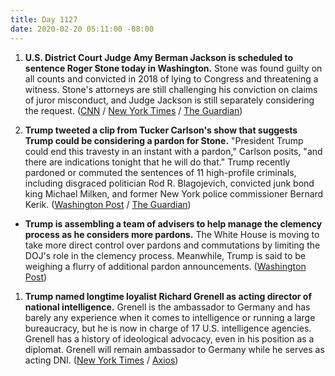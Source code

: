 ```yaml
---
title: Day 1127
date: 2020-02-20 05:11:00 -08:00
---
```


1. **U.S. District Court Judge Amy Berman Jackson is scheduled to sentence Roger Stone today in Washington.** Stone was found guilty on all counts and convicted in 2018 of lying to Congress and threatening a witness. Stone's attorneys are still challenging his conviction on claims of juror misconduct, and Judge Jackson is still separately considering the request. ([CNN](https://www.cnn.com/2020/02/20/politics/roger-stone-sentencing-hearing/index.html) / [New York Times](https://www.nytimes.com/2020/02/20/us/politics/amy-berman-jackson-roger-stone.html) / [The Guardian](https://www.theguardian.com/us-news/2020/feb/20/roger-stone-sentence-judge-refuses-new-trial-request))

2. **Trump tweeted a clip from Tucker Carlson's show that suggests Trump could be considering a pardon for Stone.** "President Trump could end this travesty in an instant with a pardon," Carlson posits, "and there are indications tonight that he will do that." Trump recently pardoned or commuted the sentences of 11 high-profile criminals, including disgraced politician Rod R. Blagojevich, convicted junk bond king Michael Milken, and former New York police commissioner Bernard Kerik. ([Washington Post](https://www.washingtonpost.com/nation/2020/02/20/trump-tweeting-tucker-carlson-segment-hints-possible-pardon-roger-stone/) / [The Guardian](https://www.theguardian.com/us-news/live/2020/feb/20/roger-stone-sentenced-democrats-debate-bloomberg-trump))

* **Trump is assembling a team of advisers to help manage the clemency process as he considers more pardons.** The White House is moving to take more direct control over pardons and commutations by limiting the DOJ's role in the clemency process. Meanwhile, Trump is said to be weighing a flurry of additional pardon announcements. ([Washington Post](https://www.washingtonpost.com/politics/white-house-assembles-team-of-advisers-to-guide-clemency-process-as-trump-considers-more-pardons/2020/02/19/752d04d2-532e-11ea-929a-64efa7482a77_story.html))

1. **Trump named longtime loyalist Richard Grenell as acting director of national intelligence.** Grenell is the ambassador to Germany and has barely any experience when it comes to intelligence or running a large bureaucracy, but he is now in charge of 17 U.S. intelligence agencies. Grenell has a history of ideological advocacy, even in his position as a diplomat. Grenell will remain ambassador to Germany while he serves as acting DNI. ([New York Times](https://www.nytimes.com/2020/02/19/us/politics/dni-national-intelligence-director-grenell.html) / [Axios](https://www.axios.com/trump-richard-grenell-acting-dni-intelligence-50282c35-d802-41ae-9ea3-efba8fbbf02d.html))
